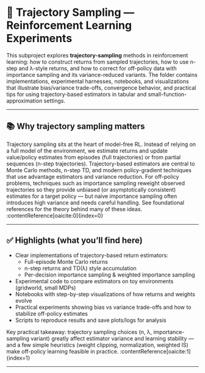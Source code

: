 # 🚶 Trajectory Sampling — Reinforcement Learning Experiments

This subproject explores **trajectory-sampling** methods in reinforcement learning: how to construct returns from sampled trajectories, how to use n-step and λ-style returns, and how to correct for off-policy data with importance sampling and its variance-reduced variants. The folder contains implementations, experimental harnesses, notebooks, and visualizations that illustrate bias/variance trade-offs, convergence behavior, and practical tips for using trajectory-based estimators in tabular and small-function-approximation settings.

---

## 📚 Why trajectory sampling matters

Trajectory sampling sits at the heart of model-free RL. Instead of relying on a full model of the environment, we estimate returns and update value/policy estimates from episodes (full trajectories) or from partial sequences (n-step trajectories). Trajectory-based estimators are central to Monte Carlo methods, n-step TD, and modern policy-gradient techniques that use advantage estimators and variance reduction. For off-policy problems, techniques such as importance sampling reweight observed trajectories so they provide unbiased (or asymptotically consistent) estimates for a target policy — but naive importance sampling often introduces high variance and needs careful handling. See foundational references for the theory behind many of these ideas. :contentReference[oaicite:0]{index=0}

---

## ✅ Highlights (what you’ll find here)

- Clear implementations of trajectory-based return estimators:
  - Full-episode Monte Carlo returns
  - n-step returns and TD(λ) style accumulation
  - Per-decision importance sampling & weighted importance sampling
- Experimental code to compare estimators on toy environments (gridworld, small MDPs)
- Notebooks with step-by-step visualizations of how returns and weights evolve
- Practical experiments showing bias vs variance trade-offs and how to stabilize off-policy estimates
- Scripts to reproduce results and save plots/logs for analysis

Key practical takeaway: trajectory sampling choices (n, λ, importance-sampling variant) greatly affect estimator variance and learning stability — and a few simple heuristics (weight clipping, normalization, weighted IS) make off-policy learning feasible in practice. :contentReference[oaicite:1]{index=1}

---
